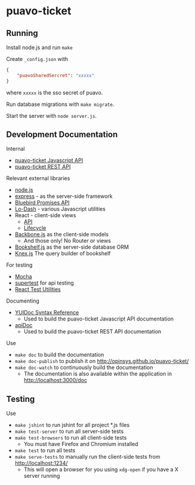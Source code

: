 
# puavo-ticket

## Running

Install node.js and run `make`

Create `_config.json` with

```json
{
    "puavoSharedSercret": "xxxxx"
}
```

where `xxxxx` is the sso secret of puavo.

Run database migrations with `make migrate`.

Start the server with `node server.js`.

## Development Documentation

Internal

  - [puavo-ticket Javascript API](http://opinsys.github.io/puavo-ticket/)
  - [puavo-ticket REST API](http://opinsys.github.io/puavo-ticket/rest/)

Relevant external libraries

  - [node.js](http://nodejs.org/api/)
  - [express](http://expressjs.com/4x/api.html) - as the server-side framework
  - [Bluebird Promises API](https://github.com/petkaantonov/bluebird/blob/master/API.md)
  - [Lo-Dash](http://lodash.com/) - various Javascript utilities
  - React - client-side views
      - [API](http://facebook.github.io/react/docs/component-api.html)
      - [Lifecycle](http://facebook.github.io/react/docs/component-specs.html)
  - [Backbone.js](http://backbonejs.org/) as the client-side models
    - And those only! No Router or views
  - [Bookshelf.js](http://bookshelfjs.org/) as the server-side database ORM
  - [Knex.js](http://knexjs.org/) The query builder of bookshelf

For testing

  - [Mocha](http://visionmedia.github.io/mocha/)
  - [supertest](https://github.com/visionmedia/supertest) for api testing
  - [React Test Utilities](http://facebook.github.io/react/docs/test-utils.html)

Documenting

  - [YUIDoc Syntax Reference](http://yui.github.io/yuidoc/syntax/)
    - Used to build the puavo-ticket Javascript API documentation
  - [apiDoc](http://apidocjs.com/)
    - Used to build the puavo-ticket REST API documentation

Use

  - `make doc` to build the documentation
  - `make doc-publish` to publish it on <http://opinsys.github.io/puavo-ticket/>
  - `make doc-watch` to continuously build the documentation
    - The documentation is also available within the application in <http://localhost:3000/doc>

## Testing

Use

  - `make jshint` to run jshint for all project \*.js files
  - `make test-server` to run all server-side tests
  - `make test-browsers` to run all client-side tests
    - You must have Firefox and Chromium installed
  - `make test` to run all tests
  - `make serve-tests` to manually run the client-side tests from <http://localhost:1234/>
    - This will open a browser for you using `xdg-open` if you have a X server running

